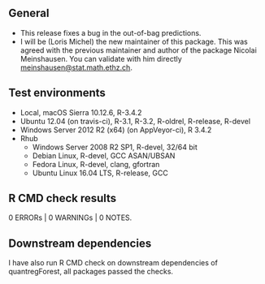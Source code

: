 ## General
* This release fixes a bug in the out-of-bag predictions.
* I will be (Loris Michel) the new maintainer of this package. This was agreed with the previous maintainer and author of the package Nicolai Meinshausen. You can validate with him directly <meinshausen@stat.math.ethz.ch>.

## Test environments
* Local, macOS Sierra 10.12.6, R-3.4.2
* Ubuntu 12.04 (on travis-ci), R-3.1, R-3.2, R-oldrel, R-release, R-devel
* Windows Server 2012 R2 (x64) (on AppVeyor-ci), R 3.4.2
* Rhub
  * Windows Server 2008 R2 SP1, R-devel, 32/64 bit
  * Debian Linux, R-devel, GCC ASAN/UBSAN
  * Fedora Linux, R-devel, clang, gfortran
  * Ubuntu Linux 16.04 LTS, R-release, GCC

## R CMD check results

0 ERRORs | 0 WARNINGs | 0  NOTES.

## Downstream dependencies
I have also run R CMD check on downstream dependencies of quantregForest, all packages passed the checks.
